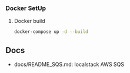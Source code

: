 ### Docker SetUp

1. Docker build
   ```bash
   docker-compose up -d --build
   ```
   
## Docs
  * docs/README_SQS.md: localstack AWS SQS